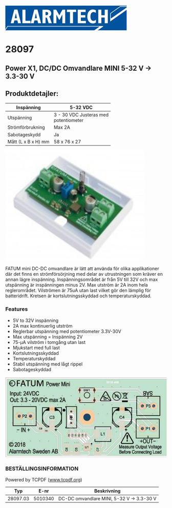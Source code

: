 ![](_page_0_Picture_1.jpeg)

# 28097

## Power X1, DC/DC Omvandlare MINI 5-32 V -> 3.3-30 V

## **Produktdetajler:**

| Inspänning          | 5-32 VDC                                 |
|---------------------|------------------------------------------|
| Utspänning          | 3 - 30 VDC Justeras med<br>potentiometer |
| Strömförbrukning    | Max 2A                                   |
| Sabotageskydd       | Ja                                       |
| Mått (L x B x H) mm | 58 x 76 x 27                             |

![](_page_0_Picture_6.jpeg)

FATUM mini DC-DC omvandlare är lätt att använda för olika applikationer där det finns en strömförsörjning med delar av utrustningen som kräver en annan lägre inspänning. Inspänningsområdet är från 5V till 32V och max utspänning är inspänningen minus 2V. Max utström är 2A inom hela reglerområdet. Vilströmen är 75uA utan last vilket gör den lämplig för batteridrift. Kretsen är kortslutningsskyddad och temperaturskyddad.

### **Features**

- 5V to 32V inspänning
- 2A max kontinuerlig utström
- Reglerbar utspänning med potentiometer 3.3V-30V
- Max utspänning = Inspänning 2V
- 75-μA vilström i tomgång utan last
- Mjukstart med full last
- Kortslutningsskyddad
- Temperaturskyddad
- Stabil utspänning med lågt rippel
- Sabotageskyddad

![](_page_0_Figure_19.jpeg)

### **BESTÄLLINGSINFORMATION**

Powered by TCPDF (www.tcpdf.org)

| Typ      | E-nr    | Beskrivning                               |
|----------|---------|-------------------------------------------|
| 28097.03 | 5010340 | DC-DC omvandlare MINI, 5-32 V -> 3.3-30 V |